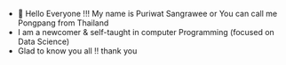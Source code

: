 - 👋 Hello Everyone !!! My name is Puriwat Sangrawee or You can call me Pongpang from Thailand
- I am a newcomer & self-taught in computer Programming (focused on Data Science)
- Glad to know you all !! thank you
<!---
Pongpang-2102/Pongpang-2102 is a ✨ special ✨ repository because its `README.md` (this file) appears on your GitHub profile.
You can click the Preview link to take a look at your changes.
--->
